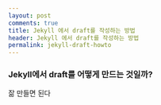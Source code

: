 ```yaml
---
layout: post
comments: true
title: Jekyll 에서 draft를 작성하는 방법
header: Jekyll 에서 draft를 작성하는 방법
permalink: jekyll-draft-howto
---
```


### Jekyll에서 draft를 어떻게 만드는 것일까?
잚 만들면 된다